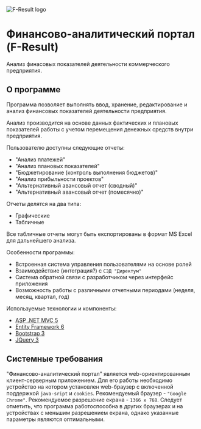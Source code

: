 ![F-Result logo](http://moonr.ho.ua/downloads/gallery/fresult/FResult-logo.png)

# Финансово-аналитический портал (F-Result)
Анализ финасовых показателей деятельности коммерческого предприятия.

## О программе
Программа позволяет выполнять ввод, хранение, редактирование и анализ финансовых показателей деятельности предприятия.

Анализ производится на основе данных фактических и плановых показателей работы с учетом перемещения денежных средств внутри предприятия. 

Пользователю доступны следующие отчеты: 
* "Анализ платежей"
* "Анализ плановых показателей"
* "Бюджетирование (контроль выполнения бюджетов)"
* "Анализ прибыльности проектов"
* "Альтернативный авансовый отчет (сводный)"
* "Альтернативный авансовый отчет (помесячно)"

Отчеты делятся на два типа: 
* Графические
* Табличные

Все табличные отчеты могут быть експортированы в формат MS Excel для дальнейшего анализа.

Особенности программы:
* Встроенная система управления пользователями на основе ролей
* Взаимодействие (интеграция?) с `СЭД "Директум"`
* Система обратной связи с разработчиком через интерфейс приложения 
* Возможность работы с различными отчетными периодами (неделя, месяц, квартал, год)

Используемые технологии и компоненты:
* [ASP .NET MVC 5](https://ru.wikipedia.org/wiki/ASP.NET_MVC_Framework)
* [Entity Framework 6](https://ru.wikipedia.org/wiki/ADO.NET_Entity_Framework)
* [Bootstrap 3](https://getbootstrap.com/docs/3.3)
* [JQuery 3](https://jquery.com)

## Системные требования
"Финансово-аналитический портал" является web-ориентированным клиент-серверным приложением. Для его работы необходимо устройство на котором установлен web-браузер с включенной поддержкой `java-sript` и `cookies`. Рекомендуемый браузер - `"Google Chrome"`. Рекомендуемое разрешение екрана - `1366 x 768`. Следует отметить, что программа работоспособна в других браузерах и на устройствах с меньшим разрешением екрана, однако указанные параметры являются оптимальными.
